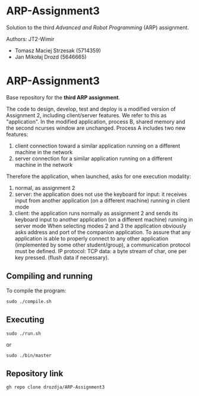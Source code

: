 # ARP-Assignment3
Solution to the third *Advanced and Robot Programming* (ARP) assignment.

Authors:
JT2-Wimir
- Tomasz Maciej Strzesak (5714359)
- Jan Mikołaj Drozd (5646665)

# ARP-Assignment3
Base repository for the **third ARP assignment**.

The code to design, develop, test and deploy is a modified version of Assignment 2, including
client/server features. We refer to this as "application". In the modified application, process B, shared memory and the second ncurses window are
unchanged. Process A includes two new features:
1. client connection toward a similar application running on a different machine in the network
2. server connection for a similar application running on a different machine in the network

Therefore the application, when launched, asks for one execution modality:
1. normal, as assignment 2
2. server: the application does not use the keyboard for input: it receives input from another
application (on a different machine) running in client mode
3. client: the application runs normally as assignment 2 and sends its keyboard input to another
application (on a different machine) running in server mode
When selecting modes 2 and 3 the application obviously asks address and port of the companion
application. To assure that any application is able to properly connect to any other application (implemented by
some other student/group), a communication protocol must be defined.
IP protocol: TCP
data: a byte stream of char, one per key pressed.
(flush data if necessary).






## Compiling and running
To compile the program:
```console
sudo ./compile.sh
```

## Executing 
```console
sudo ./run.sh
```

or

```console
sudo ./bin/master
```

## Repository link
```
gh repo clone drozdja/ARP-Assignment3
```

